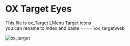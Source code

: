 # OX Target Eyes
This file is  ox_Target  LMenu Target  icons  
you can rename to index and paste ====  \ox_target\web


![ox_target](https://user-images.githubusercontent.com/69119616/230710334-787b90d6-49a4-4667-9b32-677721c0bdf5.gif)
